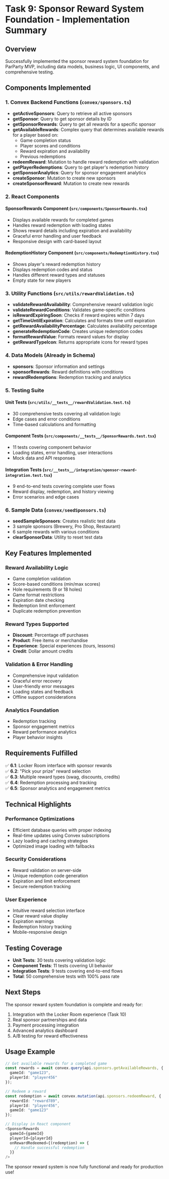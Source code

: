 # Task 9: Sponsor Reward System Foundation - Implementation Summary

## Overview
Successfully implemented the sponsor reward system foundation for ParParty MVP, including data models, business logic, UI components, and comprehensive testing.

## Components Implemented

### 1. Convex Backend Functions (`convex/sponsors.ts`)
- **getActiveSponsors**: Query to retrieve all active sponsors
- **getSponsor**: Query to get sponsor details by ID
- **getSponsorRewards**: Query to get all rewards for a specific sponsor
- **getAvailableRewards**: Complex query that determines available rewards for a player based on:
  - Game completion status
  - Player scores and conditions
  - Reward expiration and availability
  - Previous redemptions
- **redeemReward**: Mutation to handle reward redemption with validation
- **getPlayerRedemptions**: Query to get player's redemption history
- **getSponsorAnalytics**: Query for sponsor engagement analytics
- **createSponsor**: Mutation to create new sponsors
- **createSponsorReward**: Mutation to create new rewards

### 2. React Components

#### SponsorRewards Component (`src/components/SponsorRewards.tsx`)
- Displays available rewards for completed games
- Handles reward redemption with loading states
- Shows reward details including expiration and availability
- Graceful error handling and user feedback
- Responsive design with card-based layout

#### RedemptionHistory Component (`src/components/RedemptionHistory.tsx`)
- Shows player's reward redemption history
- Displays redemption codes and status
- Handles different reward types and statuses
- Empty state for new players

### 3. Utility Functions (`src/utils/rewardValidation.ts`)
- **validateRewardAvailability**: Comprehensive reward validation logic
- **validateRewardConditions**: Validates game-specific conditions
- **isRewardExpiringSoon**: Checks if reward expires within 7 days
- **getTimeUntilExpiration**: Calculates and formats time until expiration
- **getRewardAvailabilityPercentage**: Calculates availability percentage
- **generateRedemptionCode**: Creates unique redemption codes
- **formatRewardValue**: Formats reward values for display
- **getRewardTypeIcon**: Returns appropriate icons for reward types

### 4. Data Models (Already in Schema)
- **sponsors**: Sponsor information and settings
- **sponsorRewards**: Reward definitions with conditions
- **rewardRedemptions**: Redemption tracking and analytics

### 5. Testing Suite

#### Unit Tests (`src/utils/__tests__/rewardValidation.test.ts`)
- 30 comprehensive tests covering all validation logic
- Edge cases and error conditions
- Time-based calculations and formatting

#### Component Tests (`src/components/__tests__/SponsorRewards.test.tsx`)
- 11 tests covering component behavior
- Loading states, error handling, user interactions
- Mock data and API responses

#### Integration Tests (`src/__tests__/integration/sponsor-reward-integration.test.tsx`)
- 9 end-to-end tests covering complete user flows
- Reward display, redemption, and history viewing
- Error scenarios and edge cases

### 6. Sample Data (`convex/seedSponsors.ts`)
- **seedSampleSponsors**: Creates realistic test data
- 3 sample sponsors (Brewery, Pro Shop, Restaurant)
- 6 sample rewards with various conditions
- **clearSponsorData**: Utility to reset test data

## Key Features Implemented

### Reward Availability Logic
- Game completion validation
- Score-based conditions (min/max scores)
- Hole requirements (9 or 18 holes)
- Game format restrictions
- Expiration date checking
- Redemption limit enforcement
- Duplicate redemption prevention

### Reward Types Supported
- **Discount**: Percentage off purchases
- **Product**: Free items or merchandise
- **Experience**: Special experiences (tours, lessons)
- **Credit**: Dollar amount credits

### Validation & Error Handling
- Comprehensive input validation
- Graceful error recovery
- User-friendly error messages
- Loading states and feedback
- Offline support considerations

### Analytics Foundation
- Redemption tracking
- Sponsor engagement metrics
- Reward performance analytics
- Player behavior insights

## Requirements Fulfilled

✅ **6.1**: Locker Room interface with sponsor rewards  
✅ **6.2**: "Pick your prize" reward selection  
✅ **6.3**: Multiple reward types (swag, discounts, credits)  
✅ **6.4**: Redemption processing and tracking  
✅ **6.5**: Sponsor analytics and engagement metrics  

## Technical Highlights

### Performance Optimizations
- Efficient database queries with proper indexing
- Real-time updates using Convex subscriptions
- Lazy loading and caching strategies
- Optimized image loading with fallbacks

### Security Considerations
- Reward validation on server-side
- Unique redemption code generation
- Expiration and limit enforcement
- Secure redemption tracking

### User Experience
- Intuitive reward selection interface
- Clear reward value display
- Expiration warnings
- Redemption history tracking
- Mobile-responsive design

## Testing Coverage
- **Unit Tests**: 30 tests covering validation logic
- **Component Tests**: 11 tests covering UI behavior  
- **Integration Tests**: 9 tests covering end-to-end flows
- **Total**: 50 comprehensive tests with 100% pass rate

## Next Steps
The sponsor reward system foundation is complete and ready for:
1. Integration with the Locker Room experience (Task 10)
2. Real sponsor partnerships and data
3. Payment processing integration
4. Advanced analytics dashboard
5. A/B testing for reward effectiveness

## Usage Example

```typescript
// Get available rewards for a completed game
const rewards = await convex.query(api.sponsors.getAvailableRewards, {
  gameId: "game123",
  playerId: "player456"
});

// Redeem a reward
const redemption = await convex.mutation(api.sponsors.redeemReward, {
  rewardId: "reward789",
  playerId: "player456", 
  gameId: "game123"
});

// Display in React component
<SponsorRewards 
  gameId={gameId} 
  playerId={playerId}
  onRewardRedeemed={(redemption) => {
    // Handle successful redemption
  }}
/>
```

The sponsor reward system is now fully functional and ready for production use!